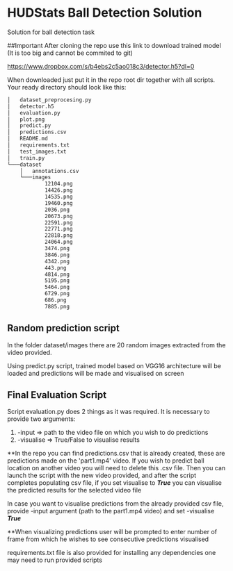 # HUDStats Ball Detection Solution
Solution for ball detection task

##Important
After cloning the repo use this link to download trained model (It is too big and cannot be commited to git)

https://www.dropbox.com/s/b4ebs2c5ao018c3/detector.h5?dl=0

When downloaded just put it in the repo root dir together with all scripts.
Your ready directory should look like this:
```bash
│   dataset_preprocesing.py
│   detector.h5
│   evaluation.py
│   plot.png
│   predict.py
│   predictions.csv
│   README.md
│   requirements.txt
│   test_images.txt
│   train.py
└───dataset
    │   annotations.csv
    └───images
            12104.png
            14426.png
            14535.png
            19460.png
            2036.png
            20673.png
            22591.png
            22771.png
            22818.png
            24064.png
            3474.png
            3846.png
            4342.png
            443.png
            4814.png
            5195.png
            5464.png
            6729.png
            686.png
            7885.png
```
## Random prediction script
In the folder dataset/images there are 20 random images extracted from the video provided.

Using predict.py script, trained model based on VGG16 architecture will be loaded and predictions will be made and visualised on screen
## Final Evaluation Script
Script evaluation.py does 2 things as it was required.
It is necessary to provide two arguments:
1. -input => path to the video file on which you wish to do predictions
2. -visualise => True/False to visualise results

**In the repo you can find predictions.csv that is already created, these are predictions made on the 'part1.mp4' video. If you wish to predict ball location on another video you will need to delete this .csv file. Then you can launch the script with the new video provided, and after the script completes populating csv file, if you set visualise to ***True*** you can visualise the predicted results for the selected video file

In case you want to visualise predictions from the already provided csv file, provide -input argument (path to the part1.mp4 video) and set -visualise ***True***

**When visualizing predictions user will be prompted to enter number of frame from which he wishes to see consecutive predictions visualised

requirements.txt file is also provided for installing any dependencies one may need to run provided scripts
